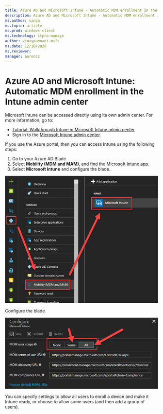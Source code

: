 ```yaml
---
title: Azure AD and Microsoft Intune - Automatic MDM enrollment in the new Portal
description: Azure AD and Microsoft Intune - Automatic MDM enrollment in the new portal
ms.author: vinpa
ms.topic: article
ms.prod: windows-client
ms.technology: itpro-manage
author: vinaypamnani-msft
ms.date: 12/18/2020
ms.reviewer: 
manager: aaroncz
---
```


# Azure AD and Microsoft Intune: Automatic MDM enrollment in the Intune admin center

Microsoft Intune can be accessed directly using its own admin center. For more information, go to:

- [Tutorial: Walkthrough Intune in Microsoft Intune admin center](/mem/intune/fundamentals/tutorial-walkthrough-endpoint-manager)
- Sign in to the [Microsoft Intune admin center](https://go.microsoft.com/fwlink/?linkid=2109431).

If you use the Azure portal, then you can access Intune using the following steps:

1. Go to your Azure AD Blade.
2. Select **Mobility (MDM and MAM)**, and find the Microsoft Intune app.
3. Select **Microsoft Intune** and configure the blade. 

![How to get to the Blade.](images/azure-mdm-intune.png) 

Configure the blade                                                                      

![Configure the Blade.](images/azure-intune-configure-scope.png) 

You can specify settings to allow all users to enroll a device and make it Intune ready, or choose to allow some users (and then add a group of users). 
